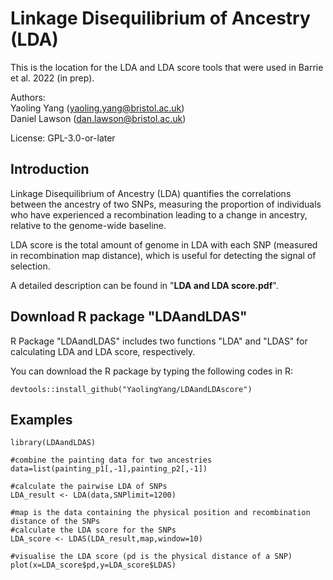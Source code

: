 # Linkage Disequilibrium of Ancestry (LDA)

This is the location for the LDA and LDA score tools that were used in Barrie et al. 2022 (in prep).

Authors:  
Yaoling Yang (yaoling.yang@bristol.ac.uk)   
Daniel Lawson (dan.lawson@bristol.ac.uk)

License: GPL-3.0-or-later

## Introduction
Linkage Disequilibrium of Ancestry (LDA) quantifies the correlations between the ancestry of two SNPs, measuring the proportion of individuals who have experienced a recombination leading to a change in ancestry, relative to the genome-wide baseline.

LDA score is the total amount of genome in LDA with each SNP (measured in recombination map distance), which is useful for detecting the signal of selection.

A detailed description can be found in "**LDA and LDA score.pdf**".

## Download R package "LDAandLDAS"
R Package "LDAandLDAS" includes two functions "LDA" and "LDAS" for calculating LDA and LDA score, respectively.

You can download the R package by typing the following codes in R:
```
devtools::install_github("YaolingYang/LDAandLDAscore")
```

## Examples
```
library(LDAandLDAS)

#combine the painting data for two ancestries
data=list(painting_p1[,-1],painting_p2[,-1])

#calculate the pairwise LDA of SNPs
LDA_result <- LDA(data,SNPlimit=1200)

#map is the data containing the physical position and recombination distance of the SNPs
#calculate the LDA score for the SNPs
LDA_score <- LDAS(LDA_result,map,window=10)

#visualise the LDA score (pd is the physical distance of a SNP)
plot(x=LDA_score$pd,y=LDA_score$LDAS)
```
